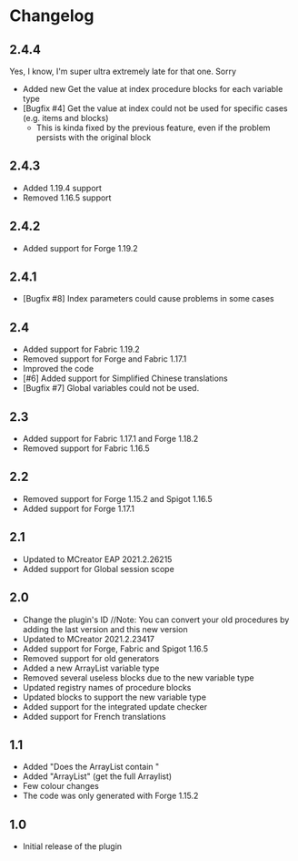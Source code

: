 # Changelog

## 2.4.4
Yes, I know, I'm super ultra extremely late for that one. Sorry
* Added new Get the value at index procedure blocks for each variable type
* [Bugfix #4] Get the value at index could not be used for specific cases (e.g. items and blocks)
  * This is kinda fixed by the previous feature, even if the problem persists with the original block

## 2.4.3
* Added 1.19.4 support
* Removed 1.16.5 support

## 2.4.2
* Added support for Forge 1.19.2

## 2.4.1
* [Bugfix #8] Index parameters could cause problems in some cases

## 2.4
* Added support for Fabric 1.19.2
* Removed support for Forge and Fabric 1.17.1
* Improved the code
* [#6] Added support for Simplified Chinese translations
* [Bugfix #7] Global variables could not be used.

## 2.3
* Added support for Fabric 1.17.1 and Forge 1.18.2
* Removed support for Fabric 1.16.5

## 2.2
* Removed support for Forge 1.15.2 and Spigot 1.16.5
* Added support for Forge 1.17.1

## 2.1
* Updated to MCreator EAP 2021.2.26215
* Added support for Global session scope

## 2.0
* Change the plugin's ID
  //Note: You can convert your old procedures by adding the last version and this new version
* Updated to MCreator 2021.2.23417
* Added support for Forge, Fabric and Spigot 1.16.5
* Removed support for old generators
* Added a new ArrayList variable type
* Removed several useless blocks due to the new variable type
* Updated registry names of procedure blocks
* Updated blocks to support the new variable type
* Added support for the integrated update checker
* Added support for French translations

## 1.1
* Added "Does the ArrayList contain "
* Added "ArrayList" (get the full Arraylist)
* Few colour changes
* The code was only generated with Forge 1.15.2

## 1.0
* Initial release of the plugin